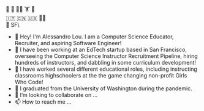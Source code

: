 🏃 🚴 🧘‍♂️ 🏋 🧗\
🇮🇹 🇨🇳 🇺🇸 🏳️‍🌈\
🏡 SF\

- 👋 Hey! I'm Alessandro Lou. I am a Computer Science Educator, Recruiter, and aspiring Software Engineer!
- 🌱 I have been working at an EdTech startup based in San Francisco, overseeing the Computer Science Instructor Recruitment Pipeline, hiring hundreds of instructors, and dabbling in some curriculum development!
- 🌱 I have worked several different educational roles, including instructing classrooms highschoolers at the the game changing non-profit Girls Who Code!
- 👀 I graduated from the University of Washington during the pandemic.
- 💞️ I’m looking to collaborate on ...
- 📫 How to reach me ...

<!---
alemaulou/alemaulou is a ✨ special ✨ repository because its `README.md` (this file) appears on your GitHub profile.
You can click the Preview link to take a look at your changes.
--->
